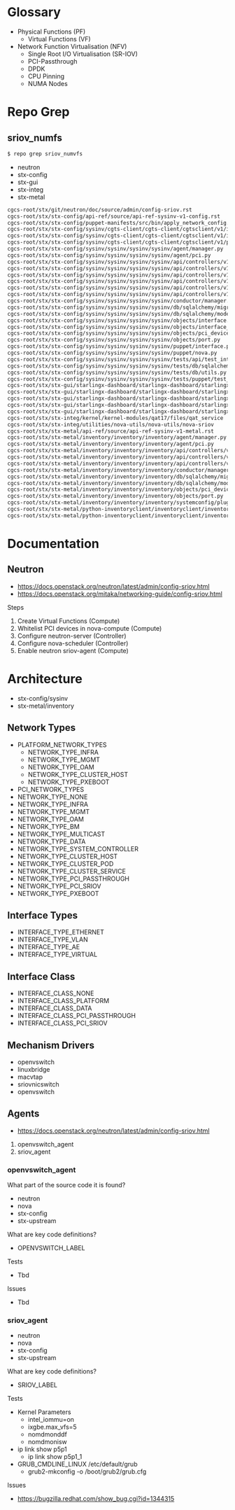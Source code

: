# Glossary

- Physical Functions (PF)
  - Virtual Functions (VF)
- Network Function Virtualisation (NFV)
  - Single Root I/O Virtualisation (SR-IOV)
  - PCI-Passthrough
  - DPDK
  - CPU Pinning
  - NUMA Nodes

# Repo Grep

## sriov_numfs

```sh
$ repo grep sriov_numvfs
```

- neutron
- stx-config
- stx-gui
- stx-integ
- stx-metal

```sh
cgcs-root/stx/git/neutron/doc/source/admin/config-sriov.rst
cgcs-root/stx/stx-config/api-ref/source/api-ref-sysinv-v1-config.rst
cgcs-root/stx/stx-config/puppet-manifests/src/bin/apply_network_config.sh
cgcs-root/stx/stx-config/sysinv/cgts-client/cgts-client/cgtsclient/v1/iinterface.py
cgcs-root/stx/stx-config/sysinv/cgts-client/cgts-client/cgtsclient/v1/iinterface_shell.py
cgcs-root/stx/stx-config/sysinv/cgts-client/cgts-client/cgtsclient/v1/port_shell.py
cgcs-root/stx/stx-config/sysinv/sysinv/sysinv/sysinv/agent/manager.py
cgcs-root/stx/stx-config/sysinv/sysinv/sysinv/sysinv/agent/pci.py
cgcs-root/stx/stx-config/sysinv/sysinv/sysinv/sysinv/api/controllers/v1/ethernet_port.py
cgcs-root/stx/stx-config/sysinv/sysinv/sysinv/sysinv/api/controllers/v1/host.py
cgcs-root/stx/stx-config/sysinv/sysinv/sysinv/sysinv/api/controllers/v1/interface.py
cgcs-root/stx/stx-config/sysinv/sysinv/sysinv/sysinv/api/controllers/v1/pci_device.py
cgcs-root/stx/stx-config/sysinv/sysinv/sysinv/sysinv/api/controllers/v1/port.py
cgcs-root/stx/stx-config/sysinv/sysinv/sysinv/sysinv/api/controllers/v1/profile.py
cgcs-root/stx/stx-config/sysinv/sysinv/sysinv/sysinv/conductor/manager.py
cgcs-root/stx/stx-config/sysinv/sysinv/sysinv/sysinv/db/sqlalchemy/migrate_repo/versions/002_consolidated_rel15ga.py
cgcs-root/stx/stx-config/sysinv/sysinv/sysinv/sysinv/db/sqlalchemy/models.py
cgcs-root/stx/stx-config/sysinv/sysinv/sysinv/sysinv/objects/interface.py
cgcs-root/stx/stx-config/sysinv/sysinv/sysinv/sysinv/objects/interface_base.py
cgcs-root/stx/stx-config/sysinv/sysinv/sysinv/sysinv/objects/pci_device.py
cgcs-root/stx/stx-config/sysinv/sysinv/sysinv/sysinv/objects/port.py
cgcs-root/stx/stx-config/sysinv/sysinv/sysinv/sysinv/puppet/interface.py
cgcs-root/stx/stx-config/sysinv/sysinv/sysinv/sysinv/puppet/nova.py
cgcs-root/stx/stx-config/sysinv/sysinv/sysinv/sysinv/tests/api/test_interface.py
cgcs-root/stx/stx-config/sysinv/sysinv/sysinv/sysinv/tests/db/sqlalchemy/test_migrations.py
cgcs-root/stx/stx-config/sysinv/sysinv/sysinv/sysinv/tests/db/utils.py
cgcs-root/stx/stx-config/sysinv/sysinv/sysinv/sysinv/tests/puppet/test_interface.py
cgcs-root/stx/stx-gui/starlingx-dashboard/starlingx-dashboard/starlingx_dashboard/api/sysinv.py
cgcs-root/stx/stx-gui/starlingx-dashboard/starlingx-dashboard/starlingx_dashboard/dashboards/admin/inventory/interfaces/forms.py
cgcs-root/stx/stx-gui/starlingx-dashboard/starlingx-dashboard/starlingx_dashboard/dashboards/admin/inventory/templates/inventory/devices/_detail_overview.html
cgcs-root/stx/stx-gui/starlingx-dashboard/starlingx-dashboard/starlingx_dashboard/dashboards/admin/inventory/templates/inventory/interfaces/_detail_overview.html
cgcs-root/stx/stx-gui/starlingx-dashboard/starlingx-dashboard/starlingx_dashboard/dashboards/admin/inventory/templates/inventory/ports/_detail_overview.html
cgcs-root/stx/stx-integ/kernel/kernel-modules/qat17/files/qat_service
cgcs-root/stx/stx-integ/utilities/nova-utils/nova-utils/nova-sriov
cgcs-root/stx/stx-metal/api-ref/source/api-ref-sysinv-v1-metal.rst
cgcs-root/stx/stx-metal/inventory/inventory/inventory/agent/manager.py
cgcs-root/stx/stx-metal/inventory/inventory/inventory/agent/pci.py
cgcs-root/stx/stx-metal/inventory/inventory/inventory/api/controllers/v1/ethernet_port.py
cgcs-root/stx/stx-metal/inventory/inventory/inventory/api/controllers/v1/pci_device.py
cgcs-root/stx/stx-metal/inventory/inventory/inventory/api/controllers/v1/port.py
cgcs-root/stx/stx-metal/inventory/inventory/inventory/conductor/manager.py
cgcs-root/stx/stx-metal/inventory/inventory/inventory/db/sqlalchemy/migrate_repo/versions/001_init.py
cgcs-root/stx/stx-metal/inventory/inventory/inventory/db/sqlalchemy/models.py
cgcs-root/stx/stx-metal/inventory/inventory/inventory/objects/pci_device.py
cgcs-root/stx/stx-metal/inventory/inventory/inventory/objects/port.py
cgcs-root/stx/stx-metal/inventory/inventory/inventory/systemconfig/plugin.py
cgcs-root/stx/stx-metal/python-inventoryclient/inventoryclient/inventoryclient/v1/pci_device_shell.py
cgcs-root/stx/stx-metal/python-inventoryclient/inventoryclient/inventoryclient/v1/port_shell.py
```

# Documentation

## Neutron 

- https://docs.openstack.org/neutron/latest/admin/config-sriov.html
- https://docs.openstack.org/mitaka/networking-guide/config-sriov.html

Steps

1. Create Virtual Functions (Compute)
2. Whitelist PCI devices in nova-compute (Compute)
3. Configure neutron-server (Controller)
4. Configure nova-scheduler (Controller)
5. Enable neutron sriov-agent (Compute)


# Architecture

- stx-config/sysinv
- stx-metal/inventory

## Network Types

- PLATFORM_NETWORK_TYPES
  - NETWORK_TYPE_INFRA
  - NETWORK_TYPE_MGMT
  - NETWORK_TYPE_OAM
  - NETWORK_TYPE_CLUSTER_HOST
  - NETWORK_TYPE_PXEBOOT
- PCI_NETWORK_TYPES
- NETWORK_TYPE_NONE
- NETWORK_TYPE_INFRA
- NETWORK_TYPE_MGMT
- NETWORK_TYPE_OAM
- NETWORK_TYPE_BM
- NETWORK_TYPE_MULTICAST
- NETWORK_TYPE_DATA
- NETWORK_TYPE_SYSTEM_CONTROLLER
- NETWORK_TYPE_CLUSTER_HOST
- NETWORK_TYPE_CLUSTER_POD
- NETWORK_TYPE_CLUSTER_SERVICE
- NETWORK_TYPE_PCI_PASSTHROUGH
- NETWORK_TYPE_PCI_SRIOV
- NETWORK_TYPE_PXEBOOT

## Interface Types

- INTERFACE_TYPE_ETHERNET
- INTERFACE_TYPE_VLAN
- INTERFACE_TYPE_AE
- INTERFACE_TYPE_VIRTUAL

## Interface Class

- INTERFACE_CLASS_NONE
- INTERFACE_CLASS_PLATFORM
- INTERFACE_CLASS_DATA
- INTERFACE_CLASS_PCI_PASSTHROUGH
- INTERFACE_CLASS_PCI_SRIOV

## Mechanism Drivers

- openvswitch
- linuxbridge
- macvtap
- sriovnicswitch
- openvswitch

## Agents

- https://docs.openstack.org/neutron/latest/admin/config-sriov.html

1. openvswitch_agent
2. sriov_agent


### openvswitch_agent

What part of the source code it is found?

- neutron
- nova
- stx-config
- stx-upstream

What are key code definitions?

- OPENVSWITCH_LABEL

Tests

- Tbd

Issues

- Tbd

### sriov_agent

- neutron
- nova
- stx-config
- stx-upstream

What are key code definitions?

- SRIOV_LABEL

Tests

- Kernel Parameters
  - intel_iommu=on
  - ixgbe.max_vfs=5
  - nomdmonddf
  - nomdmonisw
- ip link show p5p1
  - ip link show p5p1_1
- GRUB_CMDLINE_LINUX /etc/default/grub
  - grub2-mkconfig -o /boot/grub2/grub.cfg

Issues

- https://bugzilla.redhat.com/show_bug.cgi?id=1344315
